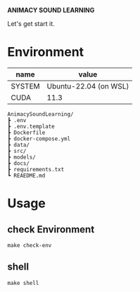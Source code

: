 **ANIMACY SOUND LEARNING**

Let's get start it.

# Environment
|name|value|
|---|---|
| SYSTEM | Ubuntu-22.04 (on WSL) |
| CUDA | 11.3 |

```
AnimacySoundLearning/
┣ .env
┣ .env.template
┣ Dockerfile
┣ docker-compose.yml
┣ data/
┣ src/
┣ models/
┣ docs/
┣ requirements.txt
┗ REAEDME.md
```

# Usage

## check Environment
```
make check-env
```
## shell
```
make shell
```

